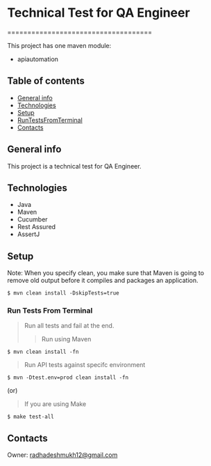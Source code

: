 # Technical Test for QA Engineer
====================================

This project has one maven module:

* apiautomation

## Table of contents
* [General info](#general-info)
* [Technologies](#technologies)
* [Setup](#setup)
* [RunTestsFromTerminal](#RunTestsFromTerminal)
* [Contacts](#contacts)

## General info

This project is a technical test for QA Engineer.

## Technologies
* Java
* Maven
* Cucumber
* Rest Assured
* AssertJ

## Setup

Note: When you specify clean, you make sure that Maven is going to remove old output before it compiles and packages an application.

```
$ mvn clean install -DskipTests=true
```
### Run Tests From Terminal

> Run all tests and fail at the end.
 >> Run using Maven
```
$ mvn clean install -fn
```
> Run API tests against specifc environment
```
$ mvn -Dtest.env=prod clean install -fn
````

(or)

> If you are using Make

```
$ make test-all
```

## Contacts

Owner: [radhadeshmukh12@gmail.com](radhadeshmukh12@gmail.com)
